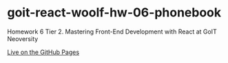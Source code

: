 # goit-react-woolf-hw-06-phonebook
Homework 6 Tier 2. Mastering Front-End Development with React at GoIT Neoversity

[Live on the GitHub Pages](https://stdev33.github.io/goit-react-woolf-hw-06-phonebook/)
